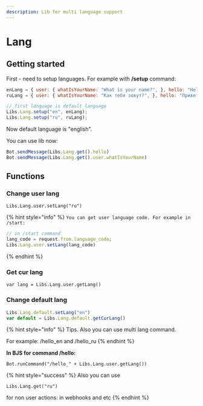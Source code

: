 ```yaml
---
description: Lib for multi language support
---
```


# Lang

## Getting started

First - need to setup languages. For example with **/setup** command:

```javascript
enLang = { user: { whatIsYourName: "What is your name?", }, hello: "Hello!" }
ruLang = { user: { whatIsYourName: "Как тебя зовут?", }, hello: "Привет!" }

// first language is default language
Libs.Lang.setup("en", enLang);
Libs.Lang.setup("ru", ruLang);
```

Now default language is "english".

You can use lib now:

```javascript
Bot.sendMessage(Libs.Lang.get().hello)
Bot.sendMessage(Libs.Lang.get().user.whatIsYourName)
```

## Functions

### Change user lang

`Libs.Lang.user.setLang("ru")`

{% hint style="info" %}
`You can get user language code. For example in /start:`

```javascript
// in /start command
lang_code = request.from.language_code;
Libs.Lang.user.setLang(lang_code)
```
{% endhint %}

### Get cur lang

`var lang = Libs.Lang.user.getLang()`

### Change default lang

```javascript
Libs.Lang.default.setLang("en")
var default = Libs.Lang.default.getCurLang()
```

{% hint style="info" %}
Tips. Also you can use multi lang command.

For example: /hello\_en and /hello\_ru
{% endhint %}



**In BJS for command /hello:**

`Bot.runCommand("/hello_" + Libs.Lang.user.getLang())`

{% hint style="success" %}
Also you can use 

`Libs.Lang.get("ru")` 

for non user actions: in webhooks and etc
{% endhint %}



